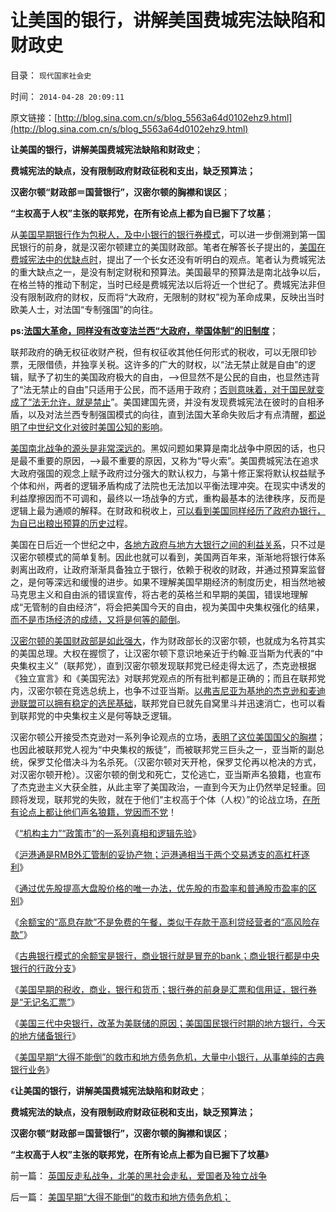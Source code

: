 # 让美国的银行，讲解美国费城宪法缺陷和财政史

目录： `现代国家社会史` 

时间： `2014-04-28 20:09:11` 

原文链接：[http://blog.sina.com.cn/s/blog_5563a64d0102ehz9.html](http://blog.sina.com.cn/s/blog_5563a64d0102ehz9.html)

**让美国的银行，讲解美国费城宪法缺陷和财政史**；

**费城宪法的缺点，没有限制政府财政征税和支出，缺乏预算法；**

**汉密尔顿“财政部＝国营银行”，汉密尔顿的胸襟和误区**；

**“主权高于人权”主张的联邦党，在所有论点上都为自已掘下了坟墓**；

从[美国早期银行作为包税人，及中小银行的银行券模式](../../../2014/4/23/美国早期“大得不能倒”的救市和地方债务危机；.md)，可以进一步倒溯到第一国民银行的前身，就是汉密尔顿建立的美国财政部。笔者在解答长子提出的，[美国在费城宪法中的优缺点时](../../../2011/4/20/ComosFederal重温费城立宪会议.md)，提出了一个长女还没有听明白的观点。笔者认为费城宪法的重大缺点之一，是没有制定财税和预算法。美国最早的预算法是南北战争以后，在格兰特的推动下制定，当时已经是费城宪法以后将近一个世纪了。费城宪法非但没有限制政府的财权，反而将“大政府，无限制的财权”视为革命成果，反映出当时欧美人士，对法国“专制强国”的向往。

**ps:[法国大革命，同样没有改变法兰西“大政府，举国体制”的旧制度](../../../2013/10/22/旧制度换种形式称改革，换批人叫革命，及黄宗羲定律和反谷物法.md)**；

联邦政府的确无权征收财产税，但有权征收其他任何形式的税收，可以无限印钞票，无限借债，并独享关税。这许多的广大的财权，以“法无禁止就是自由”的逻辑，赋予了初生的美国政府极大的自由，——>但显然不是公民的自由，也显然违背了“法无禁止的自由”只适用于公民，而不适用于政府；[否则意味着，对于国民就变成了“法无允许，就是禁止](../../../2013/9/12/绝对的权力，不允许有人为的限制.md)”。美国建国先贤，并没有发现费城宪法在彼时的自相矛盾，以及对法兰西专制强国模式的向往，直到法国大革命失败后才有点清醒，[都说明了中世纪文化对彼时美国公知的影响](../../../2013/6/9/科举让中国渐渐停滞落后，及封建的定义.md)。

[美国南北战争的源头是非常深远的](../../../2013/3/18/独立战争如果是正义的，南北战争就是非正义的.md)。黑奴问题如果算是南北战争中原因的话，也只是最不重要的原因，——>最不重要的原因，又称为“导火索”。美国费城宪法在追求大政府强国的观念上赋予政府过分强大的默认权力，与第十修正案将默认权益赋予个体和州，两者的逻辑矛盾构成了法院也无法加以平衡法理冲突。在现实中诱发的利益摩擦因而不可调和，最终以一场战争的方式，重构最基本的法律秩序，反而是逻辑上最为通顺的解释。在财政和税收上，[可以看到美国同样经历了政府办银行，为自已出粮出预算的历史过](../../../2014/4/18/余额宝演示银行和货币的起源，存款和利息的意义.md)程。

美国在日后近一个世纪之中，[各地方政府与地方大银行之间的利益关系](../../../2014/4/21/请余额宝讲解美国早期的税收，商业，银行和货币.md)，只不过是汉密尔顿模式的简单复制。因此也就可以看到，美国两百年来，渐渐地将银行体系剥离出政府，让政府渐渐具备独立于银行，依赖于税收的财政，并通过预算案监督之，是何等深远和缓慢的进步。如果不理解美国早期经济的制度历史，相当然地被马克思主义和自由派的错误宣传，将古老的英格兰和早期的美国，错误地理解成“无管制的自由经济”，将会把美国今天的自由，视为美国中央集权强化的结果，[而不是市场经济的成绩，又将是何等的颠倒](../../../2011/5/18/美国早期不是自由放任的经济,管制对经济的影响等效于税收.md)。

[汉密尔顿的美国财政部是如此强大](../../../2011/5/10/汉密尔顿的成功与失败和美国关税的斗争.md)，作为财政部长的汉密尔顿，也就成为名符其实的美国总理。大权在握惯了，让汉密尔顿下意识地亲近于约翰.亚当斯为代表的“中央集权主义”（联邦党），直到汉密尔顿发现联邦党已经走得太远了，杰克逊根据《独立宣言》和《美国宪法》对联邦党观点的所有批判都是正确的；而且在联邦党内，汉密尔顿在竞选总统上，也争不过亚当斯。[以弗吉尼亚为基地的杰克逊和麦迪逊联盟可以拥有稳定的选民基础](../../../2011/5/7/美国一党独大的弗吉尼亚王朝.md)，联邦党自已就先自窝里斗并迅速消亡，也可以看到联邦党的中央集权主义是何等缺乏逻辑。

汉密尔顿公开接受杰克逊对一系列争论观点的立场，[表明了这位美国国父的胸襟](../../../2011/4/19/美国国父华盛顿，麦迪逊，杰斐逊，汉密尔顿.md)；也因此被联邦党人视为“中央集权的叛徒”，而被联邦党三巨头之一，亚当斯的副总统，保罗艾伦借决斗为名杀死。（汉密尔顿对天开枪，保罗艾伦再以枪决的方式，对汉密尔顿开枪）。汉密尔顿的倒戈和死亡，艾伦逃亡，亚当斯声名狼籍，也宣布了杰克逊主义大获全胜，从此主宰了美国政治，一直到今天为止仍然举足轻重。回顾将发现，联邦党的失败，就在于他们“主权高于个体（人权）”的论战立场，[在所有论点上都让他们声名狼籍，党因而不党](../../../2013/10/21/杰斐逊主义彻底击败“英国民主”，联邦党的惨败和“亡党”.md)！

《[“机构主力”“政策市”的一系列真相和逻辑先验](../../../2014/4/11/“机构主力”“政策市”的一系列真相和逻辑先验.md)》

《[沪港通是RMB外汇管制的妥协产物；沪港通相当于两个交易透支的高杠杆逐利](../../../2014/4/11/沪港通将把沪指腰斩到一千点以下，上交所可能被关闭.md)》

《[通过优先股提高大盘股价格的唯一办法，优先股的市盈率和普通股市盈率的区别](../../../2014/4/14/通过优先股提高大盘股价格的唯一办法，及市盈率的两个歧义.md)》

《[余额宝的“高息存款”不是免费的午餐，类似于存款于高利贷经营者的“高风险存款”](../../../2014/4/17/涉议余额宝的专家，几乎都是相关常识的文盲.md)》

《[古典银行模式的余额宝是银行，商业银行就是冒充的bank；商业银行都是中央银行的行政分支](../../../2014/4/18/余额宝演示银行和货币的起源，存款和利息的意义.md)》

《[美国早期的税收，商业，银行和货币；银行券的前身是汇票和信用证，银行券是“无记名汇票”](../../../2014/4/21/请余额宝讲解美国早期的税收，商业，银行和货币.md)》

《[美国三代中央银行，改革为美联储的原因；美国国民银行时期的地方银行，今天的地方储备银行](../../../2014/4/22/简明美国银行史和中央银行史，和它们的银行券；.md)》

《[美国早期“大得不能倒”的救市和地方债务危机，大量中小银行，从事单纯的古典银行业务](../../../2014/4/23/美国早期“大得不能倒”的救市和地方债务危机；.md)》

《**让美国的银行，讲解美国费城宪法缺陷和财政史**；

**费城宪法的缺点，没有限制政府财政征税和支出，缺乏预算法；**

**汉密尔顿“财政部＝国营银行”，汉密尔顿的胸襟和误区**；

**“主权高于人权”主张的联邦党，在所有论点上都为自已掘下了坟墓**》

前一篇： [英国反走私战争，北美的黑社会走私，爱国者及独立战争](../../../2014/5/6/英国反走私战争，北美的黑社会走私，爱国者及独立战争.md)

后一篇： [美国早期“大得不能倒”的救市和地方债务危机；](../../../2014/4/23/美国早期“大得不能倒”的救市和地方债务危机；.md)

